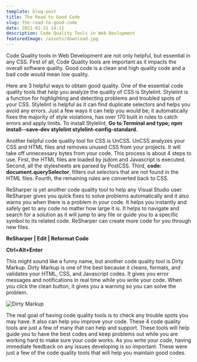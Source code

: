 ```yaml
---
template: blog-post
title: The Road to Good Code
slug: the-road-to-good-code
date: 2021-01-31 14:11
description: Code Quality Tools in Web Devlopment
featuredImage: /assets/download.jpg
---
```

Code Quality tools in Web Development are not only helpful, but essential in any CSS. First of all, Code Quality tools are important as it impacts the overall software quality. Good code is a clean and high quality code and a bad code would mean low quality.

Here are 3 helpful ways to obtain good quality. One of the essential code quality tools that help you analyze the quality of CSS is Stylelint. Stylelint is a function for highlighting and detecting problems and troubled spots of your CSS. Stylelint is helpful as it can find duplicate selectors and helps you avoid any errors. Just a few ways it can help you would be; it automatically fixes the majority of style violations, has over 170 built in rules to catch errors and apply limits. To install Stylelint, **Go to Terminal and type; npm install--save-dev stylelint stylelint-config-standard.**

Another helpful code quality tool for CSS is UnCSS. UnCSS analyzes your CSS and HTML files and removes unused CSS from your projects. It will take off unnecessary bytes from your code. This process is about 4 steps to use. First, the HTML files are loaded by jsdom and Javascript is executed. Second, all the stylesheets are parsed by PostCSS. Third, **code: document.querySelector**, filters out selectors that are not found in the HTML files. Fourth, the remaining rules are converted back to CSS.

ReSharper is yet another code quality tool to help any Visual Studio user. ReSharper gives you quick fixes to solve problems automatically and it also warns you when there is a problem in your code. It helps you instantly and safely get to any code no matter how large it is. It helps to navigate and search for a solution as it will jump to any file or guide you to a specific symbol to its related code. ReSharper can create more code for you through new files.

**ReSharper | Edit | Reformat Code**

**Ctrl+Alt+Enter**

This might sound like a funny name, but another code quality tool is Dirty Markup. Dirty Markup is one of the best because it cleans, formats, and validates your HTML, CSS, and Javascript codes. It gives you error messages and notifications in real time while you write your code. When you click the clean button, it gives you a warning so you can solve the problem.

![](/assets/dirtymarkup2.jpg "Dirty Markup")

The real goal of having code quality tools is to check any trouble spots you may have. It also can help you improve your code. These 4 code quality tools are just a few of many that can help and support. These tools will help guide you to have the best codes and keep problems out while you are working hard to make sure your code works. As you write your code, having immediate feedback on any issues developing is so important. These were just a few of the code quality tools that will help you maintain good codes.